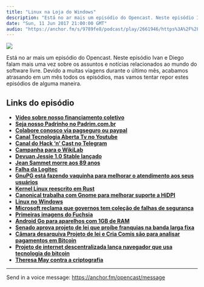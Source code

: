 ```yaml
---
title: "Linux na Loja do Windows"
description: "Está no ar mais um episódio do Opencast. Neste episódio Ivan e Diego falam mais uma vez sobre os assuntos e notícias relacionados ao mundo do software..."
date: "Sun, 11 Jun 2017 21:00:00 GMT"
audio: "https://anchor.fm/s/9789fe8/podcast/play/2661946/https%3A%2F%2Fd3ctxlq1ktw2nl.cloudfront.net%2Fproduction%2F2019-2-16%2F11436795-44100-2-791ba8aa6ac1b.mp3"
---
```


![](https://d3sv2eduhewoas.cloudfront.net/episode/image/8d9646c0a1174070a24f4a33d36147bd.jpg)


Está no ar mais um episódio do Opencast. Neste episódio Ivan e Diego falam mais uma vez sobre os assuntos e notícias relacionados ao mundo do software livre. Devido a muitas viagens durante o último mês, acabamos atrasando em um mês todos os episódios, mas vamos tentar repor estes episódios de alguma maneira.


**Links do episódio**
---------------------


* [**Vídeo sobre nosso financiamento coletivo**](http://tecnologiaaberta.com.br/2016/09/tecnologia-aberta-tv-023-financiamento-coletivo/)
* [**Seja nosso Padrinho no Padrim.com.br**](https://www.padrim.com.br/tecnologiaaberta)
* [**Colabore conosco via pagseguro ou paypal**](http://tecnologiaaberta.com.br/colaborar/)
* [**Canal Tecnologia Aberta Tv no Youtube**](http://youtube.com/tecnologiaaberta)
* [**Canal do Hack ‘n’ Cast no Telegram**](https://telegram.me/hackncast)
* [**Campanha para o WikiLab**](https://www.catarse.me/wikilab)
* [**Devuan Jessie 1.0 Stable lançado**](https://devuan.org/os/debian-fork/stable-jessie-announce-052517)
* [**Jean Sammet morre aos 89 anos**](https://www.nytimes.com/2017/06/04/technology/obituary-jean-sammet-software-designer-cobol.html?_r=1)
* [**Falha da Logitec**](https://blogs.gnome.org/hughsie/2017/05/22/updating-logitech-hardware-on-linux/)
* [**GnuPG está fazendo vaquinha para melhorar o atendimento aos seus usuários**](https://gnupg.org/donate/)
* [**Kernel Linux reescrito em Rust**](https://dominuscarnufex.github.io/cours/rs-kernel/en.html)
* [**Canonical trabalha com Gnome para melhorar suporte a HiDPI**](http://www.omgubuntu.co.uk/2017/06/improved-ubuntu-hidpi-support-in-gnome)
* [**Linux no Windows**](http://www.omgubuntu.co.uk/2017/05/ubuntu-is-coming-to-windows-store)
* [**Microsoft reclama que governos tem coleção de falhas de segurança**](https://tecnoblog.net/214665/microsoft-nsa-cia-vulnerabilidades-windows-wannacry/)
* [**Primeiras imagens do Fuchsia**](https://tecnoblog.net/214247/google-fuchsia-interface/)
* [**Android Go para aparelhos com 1GB de RAM**](https://tecnoblog.net/214933/android-go-smartphone-baixo-custo/)
* [**Senado aprova projeto de lei que proíbe franquias na banda larga fixa**](http://www25.senado.leg.br/web/atividade/materias/-/materia/125599)
* [**Câmara desarquiva Projeto de lei e Cria Comis são para analisar pagamentos em Bitcoin**](http://www.camara.gov.br/proposicoesWeb/fichadetramitacao?idProposicao=1555470)
* [**Projeto de internet descentralizada lança navegador que usa tecnologia do bitcoin**](https://tecnoblog.net/215284/blockstack-navegador-bitcoin/)
* [**Theresa May contra a criptografia**](https://boingboing.net/2017/06/04/theresa-may-king-canute.html)



--- 

Send in a voice message: https://anchor.fm/opencast/message
